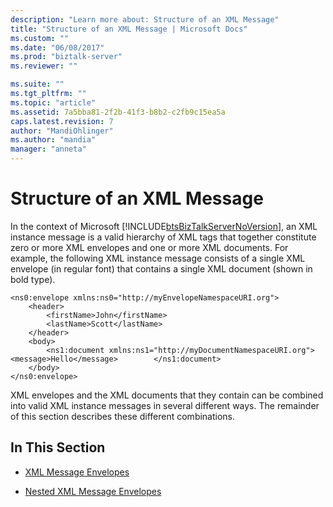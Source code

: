 ```yaml
---
description: "Learn more about: Structure of an XML Message"
title: "Structure of an XML Message | Microsoft Docs"
ms.custom: ""
ms.date: "06/08/2017"
ms.prod: "biztalk-server"
ms.reviewer: ""

ms.suite: ""
ms.tgt_pltfrm: ""
ms.topic: "article"
ms.assetid: 7a5bba81-2f2b-41f3-b8b2-c2fb9c15ea5a
caps.latest.revision: 7
author: "MandiOhlinger"
ms.author: "mandia"
manager: "anneta"
---
```

# Structure of an XML Message
In the context of Microsoft [!INCLUDE[btsBizTalkServerNoVersion](../includes/btsbiztalkservernoversion-md.md)], an XML instance message is a valid hierarchy of XML tags that together constitute zero or more XML envelopes and one or more XML documents. For example, the following XML instance message consists of a single XML envelope (in regular font) that contains a single XML document (shown in bold type).  
  
```  
<ns0:envelope xmlns:ns0="http://myEnvelopeNamespaceURI.org">  
    <header>  
        <firstName>John</firstName>  
        <lastName>Scott</lastName>  
    </header>  
    <body>  
        <ns1:document xmlns:ns1="http://myDocumentNamespaceURI.org">            <message>Hello</message>        </ns1:document>  
    </body>  
</ns0:envelope>  
```  
  
 XML envelopes and the XML documents that they contain can be combined into valid XML instance messages in several different ways. The remainder of this section describes these different combinations.  
  
## In This Section  
  
-   [XML Message Envelopes](../core/xml-message-envelopes.md)  
  
-   [Nested XML Message Envelopes](../core/nested-xml-message-envelopes.md)
